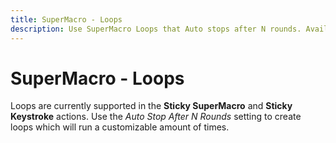 ```yaml
---
title: SuperMacro - Loops
description: Use SuperMacro Loops that Auto stops after N rounds. Available for the Sticky SuperMacro and Sticky Keystroke action on your Elgato Stream Deck.
---
```


# SuperMacro - Loops
Loops are currently supported in the **Sticky SuperMacro** and **Sticky Keystroke** actions.
Use the *Auto Stop After N Rounds* setting to create loops which will run a customizable amount of times.
